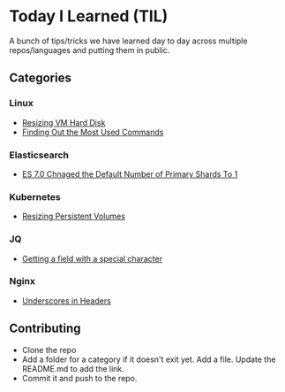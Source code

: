 # Today I Learned (TIL)

A bunch of tips/tricks we have learned day to day across multiple repos/languages and putting them in public.

## Categories

### Linux

- [Resizing VM Hard Disk](linux/resizing_vm_hard_disk.md)
- [Finding Out the Most Used Commands](linux/finding_out_most_used_commands.md)

### Elasticsearch

- [ES 7.0 Chnaged the Default Number of Primary Shards To 1](elasticsearch/es_7_0_default_number_of_primary_shards.md)

### Kubernetes

- [Resizing Persistent Volumes](kubernetes/resizing_pv.md)

### JQ

- [Getting a field with a special character](jq/getting_a_field_with_a_special_character.md)

### Nginx

- [Underscores in Headers](nginx/underscores_in_headers.md)

## Contributing

- Clone the repo
- Add a folder for a category if it doesn't exit yet. Add a file. Update the README.md to add the link.
- Commit it and push to the repo.
